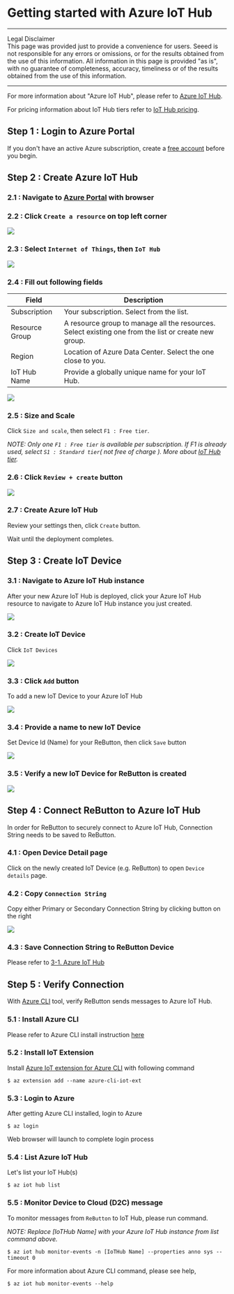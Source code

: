 # Getting started with Azure IoT Hub
---
Legal Disclaimer  
This page was provided just to provide a convenience for users. Seeed is not responsible for any errors or omissions, or for the results obtained from the use of this information. All information in this page is provided "as is", with no guarantee of completeness, accuracy, timeliness or of the results obtained from the use of this information.

---

For more information about "Azure IoT Hub", please refer to [Azure IoT Hub](https://docs.microsoft.com/en-us/azure/iot-hub/about-iot-hub).

For pricing information about IoT Hub tiers refer to [IoT Hub pricing](https://azure.microsoft.com/en-us/pricing/details/iot-hub/).

## Step 1 : Login to Azure Portal

If you don't have an active Azure subscription, create a [free account](https://azure.microsoft.com/free) before you begin.

## Step 2 : Create Azure IoT Hub

### 2.1 : Navigate to [Azure Portal](http://portal.azure.com) with browser

### 2.2 : Click `Create a resource` on top left corner  

![](img/Portal1.png)

### 2.3 : Select `Internet of Things`, then `IoT Hub`
  
![](img/Portal2.png)

### 2.4 : Fill out following fields

|Field           | Description  |
|----------------|---------|
|Subscription    | Your subscription.  Select from the list.        |
|Resource Group  | A resource group to manage all the resources.  Select existing one from the list or create new group. |
|Region          | Location of Azure Data Center.  Select the one close to you.         |
|IoT Hub Name    | Provide a globally unique name for your IoT Hub.         |

![](img/create_hub2.png)

### 2.5 : Size and Scale

Click `Size and scale`, then select `F1 : Free tier`.  

_NOTE: Only one `F1 : Free tier` is available per subscription. If F1 is already used, select `S1 : Standard tier`( not free of charge ). More about [IoT Hub tier](https://docs.microsoft.com/en-us/azure/iot-hub/iot-hub-scaling)._

### 2.6 : Click `Review + create` button

![](img/create_hub3.png)

### 2.7 : Create Azure IoT Hub

Review your settings then, click `Create` button.

Wait until the deployment completes.

## Step 3 : Create IoT Device

### 3.1 : Navigate to Azure IoT Hub instance

After your new Azure IoT Hub is deployed, click your Azure IoT Hub resource to navigate to Azure IoT Hub instance you just created.

![](img/deployment_complete.png)

### 3.2 : Create IoT Device

Click  `IoT Devices`

![](img/resource.png)

### 3.3 : Click `Add` button

To add a new IoT Device to your Azure IoT Hub

![](img/add_device.png)

### 3.4 : Provide a name to new IoT Device

Set Device Id (Name) for your ReButton, then click `Save` button

![](img/create_a_device.png)

### 3.5 : Verify a new IoT Device for ReButton is created

![](img/added.png)

## Step 4 : Connect ReButton to Azure IoT Hub

In order for ReButton to securely connect to Azure IoT Hub, Connection String needs to be saved  to ReButton.

### 4.1 : Open Device Detail page

Click on the newly created IoT Device (e.g. ReButton) to open `Device details` page.

### 4.2 : Copy `Connection String`

Copy either Primary or Secondary Connection String by clicking button on the right

![](img/device_details.png)

### 4.3 : Save Connection String to ReButton Device

Please refer to [3-1. Azure IoT Hub](README.md#3-1-azure-iot-hub)

## Step 5 : Verify Connection

With [Azure CLI](https://docs.microsoft.com/en-us/cli/azure/) tool, verify ReButton sends messages to Azure IoT Hub.

### 5.1 : Install Azure CLI

Please refer to Azure CLI install instruction [here](https://docs.microsoft.com/en-us/cli/azure/install-azure-cli)

### 5.2 : Install IoT Extension

Install [Azure IoT extension for Azure CLI](https://github.com/Azure/azure-iot-cli-extension) with following command

```
$ az extension add --name azure-cli-iot-ext
```  

### 5.3 : Login to Azure

After getting Azure CLI installed, login to Azure

```
$ az login
```  

Web browser will launch to complete login process

### 5.4 : List Azure IoT Hub

Let's list your IoT Hub(s)  

```
$ az iot hub list
``` 

### 5.5 : Monitor Device to Cloud (D2C) message

To monitor messages from `ReButton` to IoT Hub, please run command.  

_NOTE: Replace [IoTHub Name] with your Azure IoT Hub instance from list command above._

```
$ az iot hub monitor-events -n [IoTHub Name] --properties anno sys --timeout 0
```

For more information about Azure CLI command, please see help,  

```
$ az iot hub monitor-events --help
```  

